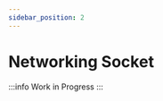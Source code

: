 ```yaml
---
sidebar_position: 2
---
```


# Networking Socket

<!-- prettier-ignore -->
:::info
Work in Progress
:::
